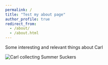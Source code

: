 ```yaml
---
permalink: /
title: "Test my about page"
author_profile: true
redirect_from: 
  - /about/
  - /about.html
---
```


Some interesting and relevant things about Carl

![Carl collecting Summer Suckers](/images/carl-with-suckers.JPG)